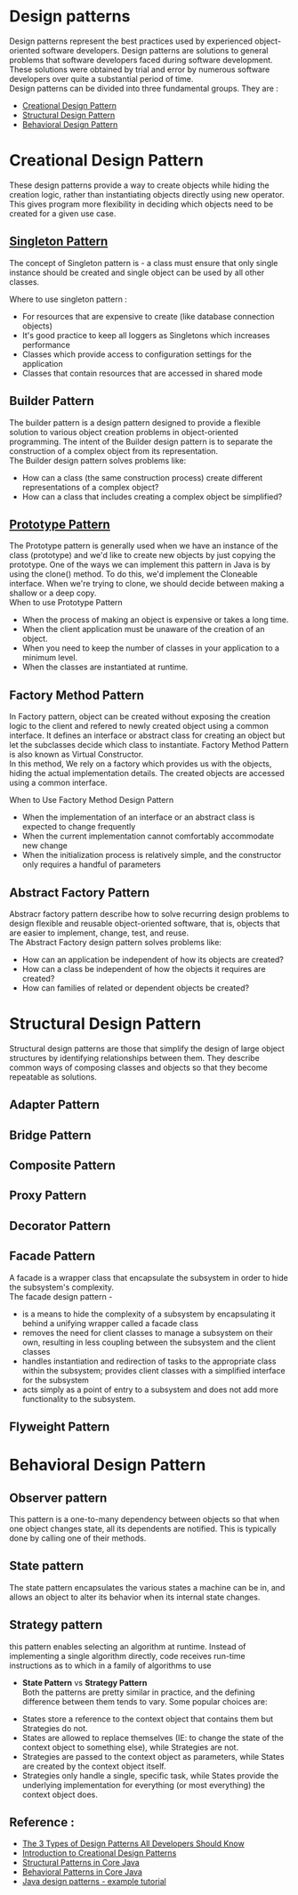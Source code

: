 # Design patterns
Design patterns represent the best practices used by experienced object-oriented software developers. Design patterns are solutions to general problems that software developers faced during software development. These solutions were obtained by trial and error by numerous software developers over quite a substantial period of time.  
Design patterns can be divided into three fundamental groups. They are :
- [Creational Design Pattern](#creational-design-pattern)
- [Structural Design Pattern](#structural-design-pattern)
- [Behavioral Design Pattern](#behavioral-design-pattern)
 
 # Creational Design Pattern
 These design patterns provide a way to create objects while hiding the creation logic, rather than instantiating objects directly using new operator. This gives program more flexibility in deciding which objects need to be created for a given use case.
 
 ## [Singleton Pattern](https://github.com/haliban25/NSL/blob/main/Design%20Patterns/singletonPattern/singletonPatternExplanation.md)  
The concept of Singleton pattern is - a class must ensure that only single instance should be created and single object can be used by all other classes.  

Where to use singleton pattern :  
- For resources that are expensive to create (like database connection objects)
- It's good practice to keep all loggers as Singletons which increases performance
- Classes which provide access to configuration settings for the application
- Classes that contain resources that are accessed in shared mode

 ## Builder Pattern
The builder pattern is a design pattern designed to provide a flexible solution to various object creation problems in object-oriented programming. The intent of the Builder design pattern is to separate the construction of a complex object from its representation.  
The Builder design pattern solves problems like:
- How can a class (the same construction process) create different representations of a complex object?
- How can a class that includes creating a complex object be simplified?

 ## [Prototype Pattern](https://github.com/haliban25/NSL/blob/main/Design%20Patterns/prototypePattern/prototypePatternExplanation.md)
 The Prototype pattern is generally used when we have an instance of the class (prototype) and we'd like to create new objects by just copying the prototype. One of the ways we can implement this pattern in Java is by using the clone() method. To do this, we'd implement the Cloneable interface. When we're trying to clone, we should decide between making a shallow or a deep copy.  
When to use Prototype Pattern  
- When the process of making an object is expensive or takes a long time.
- When the client application must be unaware of the creation of an object.
- When you need to keep the number of classes in your application to a minimum level.
- When the classes are instantiated at runtime.

 ## Factory Method Pattern
 In Factory pattern, object can be created without exposing the creation logic to the client and refered to newly created object using a common interface. It defines an interface or abstract class for creating an object but let the subclasses decide which class to instantiate. Factory Method Pattern is also known as Virtual Constructor.  
 In this method, We  rely on a factory which provides us with the objects, hiding the actual implementation details. The created objects are accessed using a common interface.  

 When to Use Factory Method Design Pattern
- When the implementation of an interface or an abstract class is expected to change frequently
- When the current implementation cannot comfortably accommodate new change
- When the initialization process is relatively simple, and the constructor only requires a handful of parameters

 ## Abstract Factory Pattern
 Abstracr factory pattern describe how to solve recurring design problems to design flexible and reusable object-oriented software, that is, objects that are easier to implement, change, test, and reuse.  
 The Abstract Factory design pattern solves problems like:
- How can an application be independent of how its objects are created?
- How can a class be independent of how the objects it requires are created?
- How can families of related or dependent objects be created?


# Structural Design Pattern
Structural design patterns are those that simplify the design of large object structures by identifying relationships between them. They describe common ways of composing classes and objects so that they become repeatable as solutions.  

## Adapter Pattern

## Bridge Pattern

## Composite Pattern

## Proxy Pattern

## Decorator Pattern

## Facade Pattern
A facade is a wrapper class that encapsulate the subsystem in order to hide the subsystem's complexity.  
The facade design pattern -
- is a means to hide the complexity of a subsystem by encapsulating it behind a unifying wrapper called a facade class
- removes the need for client classes to manage a subsystem on their own, resulting in less coupling between the subsystem and the client classes
- handles instantiation and redirection of tasks to the appropriate class within the subsystem; provides client classes with a simplified interface for the subsystem
- acts simply as a point of entry to a subsystem and does not add more functionality to the subsystem.  

## Flyweight Pattern

# Behavioral Design Pattern

 ## Observer pattern
This pattern is a one-to-many dependency between objects so that when one object changes state, all its dependents are notified. This is typically done by calling one of their methods.

## State pattern
The state pattern encapsulates the various states a machine can be in, and allows an object to alter its behavior when its internal state changes. 

## Strategy pattern
this pattern enables selecting an algorithm at runtime. Instead of implementing a single algorithm directly, code receives run-time instructions as to which in a family of algorithms to use

- **State Pattern** vs **Strategy Pattern**  
Both the patterns are pretty similar in practice, and the defining difference between them tends to vary. Some popular choices are:
* States store a reference to the context object that contains them but Strategies do not.
* States are allowed to replace themselves (IE: to change the state of the context object to something else), while Strategies are not.
* Strategies are passed to the context object as parameters, while States are created by the context object itself.
* Strategies only handle a single, specific task, while States provide the underlying implementation for everything (or most everything) the context object does.

## Reference :
- [The 3 Types of Design Patterns All Developers Should Know](https://www.freecodecamp.org/news/the-basic-design-patterns-all-developers-need-to-know/)
- [Introduction to Creational Design Patterns](https://www.baeldung.com/creational-design-patterns)
- [Structural Patterns in Core Java](https://www.baeldung.com/java-core-structural-patterns)
- [Behavioral Patterns in Core Java](https://www.baeldung.com/java-behavioral-patterns-jdk)
- [Java design patterns - example tutorial](https://www.journaldev.com/1827/java-design-patterns-example-tutorial)
